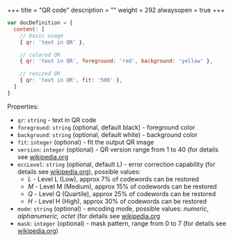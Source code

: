 +++
title = "QR code"
description = ""
weight = 292
alwaysopen = true
+++

```js
var docDefinition = {
  content: [
    // basic usage
    { qr: 'text in QR' },

    // colored QR
    { qr: 'text in QR', foreground: 'red', background: 'yellow' },

    // resized QR
    { qr: 'text in QR', fit: '500' },
  ]
}
```

Properties:

* `qr`: `string` - text in QR code
* `foreground`: `string` (optional, default black) - foreground color
* `background`: `string` (optional, default white) - background color
* `fit`: `integer` (optional) - fit the output QR image
* `version`: `integer` (optional) - QR version range from 1 to 40 (for details see [wikipedia.org](https://en.wikipedia.org/wiki/QR_code#Storage)
* `eccLevel`: `string` (optional, default L) - error correction capability (for details see [wikipedia.org](https://en.wikipedia.org/wiki/QR_code#Error_correction)), possible values:
  * _L_ - Level L (Low), approx 7% of codewords can be restored
  * _M_ - Level M (Medium), approx 15% of codewords can be restored
  * _Q_ - Level Q (Quartile), approx 25% of codewords can be restored
  * _H_ - Level H (High), approx 30% of codewords can be restored
* `mode`: `string` (optional) - encoding mode, possible values: _numeric_, _alphanumeric, octet_ (for details see [wikipedia.org](https://en.wikipedia.org/wiki/QR_code#Storage)
* `mask`: `integer` (optional) - mask pattern, range from 0 to 7 (for details see [wikipedia.org](https://en.wikipedia.org/wiki/QR_code#Encoding))
